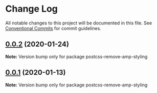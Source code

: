 # Change Log

All notable changes to this project will be documented in this file.
See [Conventional Commits](https://conventionalcommits.org) for commit guidelines.

## [0.0.2](https://github.com/laurenashpole/postcss-amplify/compare/v0.0.1...v0.0.2) (2020-01-24)

**Note:** Version bump only for package postcss-remove-amp-styling





## [0.0.1](https://github.com/laurenashpole/postcss-amplify/compare/v0.0.1-beta.0...v0.0.1) (2020-01-13)

**Note:** Version bump only for package postcss-remove-amp-styling
